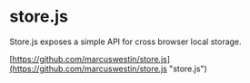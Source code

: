 store.js
========
Store.js exposes a simple API for cross browser local storage.

[https://github.com/marcuswestin/store.js](https://github.com/marcuswestin/store.js "store.js")
